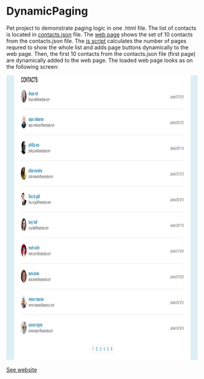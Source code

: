 # DynamicPaging
Pet project to demonstrate paging logic in one .html file. The list of contacts is located in <a href="https://github.com/ihorshvh/DynamicPaging/blob/main/contacts.json">contacts.json</a> file. The <a href="https://github.com/ihorshvh/DynamicPaging/blob/main/index.html">web page</a> shows the set of 10 contacts from the contacts.json file. The <a href="https://github.com/ihorshvh/DynamicPaging/blob/main/js/script.js">js script</a> calculates the number of pages requred to show the whole list and adds page buttons dynamically to the web page. Then, the first 10 contacts from the contacts.json file (first page) are dynamically added to the web page. The loaded web page looks as on the following screen:

<p align="center">
  <img src="https://github.com/ihorshvh/DynamicPaging/blob/main/front_image.png" width="1050" height="750"/>
</p>

<a href="https://ihorshvh.github.io/DynamicPaging/">See website</a>
